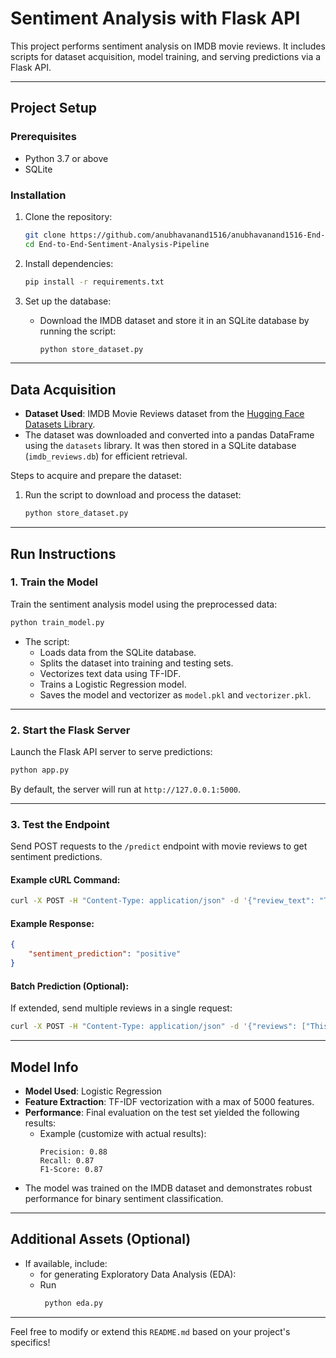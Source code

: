 # Sentiment Analysis with Flask API

This project performs sentiment analysis on IMDB movie reviews. It includes scripts for dataset acquisition, model training, and serving predictions via a Flask API.

---

## Project Setup

### Prerequisites
- Python 3.7 or above
- SQLite

### Installation
1. Clone the repository:
   ```bash
   git clone https://github.com/anubhavanand1516/anubhavanand1516-End-to-End-Sentiment-Analysis-Pipeline.git
   cd End-to-End-Sentiment-Analysis-Pipeline
   ```

2. Install dependencies:
   ```bash
   pip install -r requirements.txt
   ```

3. Set up the database:
   - Download the IMDB dataset and store it in an SQLite database by running the script:
     ```bash
     python store_dataset.py
     ```

---

## Data Acquisition

- **Dataset Used**: IMDB Movie Reviews dataset from the [Hugging Face Datasets Library](https://huggingface.co/datasets/imdb).
- The dataset was downloaded and converted into a pandas DataFrame using the `datasets` library. It was then stored in a SQLite database (`imdb_reviews.db`) for efficient retrieval.

Steps to acquire and prepare the dataset:
1. Run the script to download and process the dataset:
   ```bash
   python store_dataset.py
   ```

---

## Run Instructions

### 1. Train the Model
Train the sentiment analysis model using the preprocessed data:
```bash
python train_model.py
```

- The script:
  - Loads data from the SQLite database.
  - Splits the dataset into training and testing sets.
  - Vectorizes text data using TF-IDF.
  - Trains a Logistic Regression model.
  - Saves the model and vectorizer as `model.pkl` and `vectorizer.pkl`.

---

### 2. Start the Flask Server
Launch the Flask API server to serve predictions:
```bash
python app.py
```

By default, the server will run at `http://127.0.0.1:5000`.

---

### 3. Test the Endpoint
Send POST requests to the `/predict` endpoint with movie reviews to get sentiment predictions.

#### Example cURL Command:
```bash
curl -X POST -H "Content-Type: application/json" -d '{"review_text": "This movie was amazing and full of heartwarming moments!"}' http://127.0.0.1:5000/predict
```

#### Example Response:
```json
{
    "sentiment_prediction": "positive"
}
```

#### Batch Prediction (Optional):
If extended, send multiple reviews in a single request:
```bash
curl -X POST -H "Content-Type: application/json" -d '{"reviews": ["This movie was amazing!", "I hated the plot."]}' http://127.0.0.1:5000/predict
```

---

## Model Info

- **Model Used**: Logistic Regression
- **Feature Extraction**: TF-IDF vectorization with a max of 5000 features.
- **Performance**: Final evaluation on the test set yielded the following results:
  - Example (customize with actual results):
    ```
    Precision: 0.88
    Recall: 0.87
    F1-Score: 0.87
    ```
- The model was trained on the IMDB dataset and demonstrates robust performance for binary sentiment classification.

---

## Additional Assets (Optional)

- If available, include:
  - for generating Exploratory Data Analysis (EDA):
  - Run
      ```bash
       python eda.py
       ```
  

---

Feel free to modify or extend this `README.md` based on your project's specifics!
